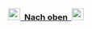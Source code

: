 <h3 align="center"><img src="https://github.com/joBr99/nspanel-lovelace-ui/assets/102996011/5e739006-57ba-43fc-bf63-9e4e3d1a949e" width="24" height="24"><a href="#top">&nbsp;&nbsp;Nach oben&nbsp;&nbsp;</a><img src="https://github.com/joBr99/nspanel-lovelace-ui/assets/102996011/5e739006-57ba-43fc-bf63-9e4e3d1a949e" width="24" height="24"></h3>
